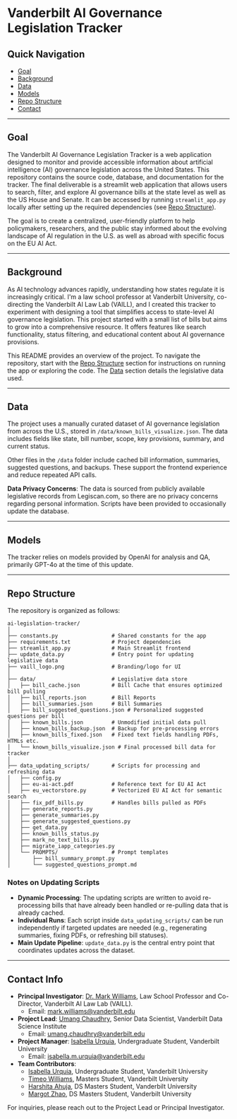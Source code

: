 # Vanderbilt AI Governance Legislation Tracker

## Quick Navigation
- [Goal](#goal)  
- [Background](#background)  
- [Data](#data)  
- [Models](#models)  
- [Repo Structure](#repo-structure)  
- [Contact](#contact-info)  

---

## Goal
The Vanderbilt AI Governance Legislation Tracker is a web application designed to monitor and provide accessible information about artificial intelligence (AI) governance legislation across the United States. This repository contains the source code, database, and documentation for the tracker. The final deliverable is a streamlit web application that allows users to search, filter, and explore AI governance bills at the state level as well as the US House and Senate. It can be accessed by running `streamlit_app.py` locally after setting up the required dependencies (see [Repo Structure](#repo-structure)).

The goal is to create a centralized, user-friendly platform to help policymakers, researchers, and the public stay informed about the evolving landscape of AI regulation in the U.S. as well as abroad with specific focus on the EU AI Act.

---

## Background
As AI technology advances rapidly, understanding how states regulate it is increasingly critical. I'm a law school professor at Vanderbilt University, co-directing the Vanderbilt AI Law Lab (VAILL), and I created this tracker to experiment with designing a tool that simplifies access to state-level AI governance legislation. This project started with a small list of bills but aims to grow into a comprehensive resource. It offers features like search functionality, status filtering, and educational content about AI governance provisions.

This README provides an overview of the project. To navigate the repository, start with the [Repo Structure](#repo-structure) section for instructions on running the app or exploring the code. The [Data](#data) section details the legislative data used.

---

## Data
The project uses a manually curated dataset of AI governance legislation from across the U.S., stored in `/data/known_bills_visualize.json`. The data includes fields like state, bill number, scope, key provisions, summary, and current status.  

Other files in the `/data` folder include cached bill information, summaries, suggested questions, and backups. These support the frontend experience and reduce repeated API calls.  

**Data Privacy Concerns**: The data is sourced from publicly available legislative records from Legiscan.com, so there are no privacy concerns regarding personal information. Scripts have been provided to occasionally update the database.  

---

## Models
The tracker relies on models provided by OpenAI for analysis and QA, primarily GPT-4o at the time of this update.  

---

## Repo Structure
The repository is organized as follows:

```
ai-legislation-tracker/
│
├── constants.py                 # Shared constants for the app  
├── requirements.txt             # Project dependencies  
├── streamlit_app.py             # Main Streamlit frontend  
├── update_data.py               # Entry point for updating legislative data  
├── vaill_logo.png               # Branding/logo for UI  
│
├── data/                        # Legislative data store
│   ├── bill_cache.json          # Bill Cache that ensures optimized bill pulling
│   ├── bill_reports.json        # Bill Reports
│   ├── bill_summaries.json      # Bill Summaries
│   ├── bill_suggested_questions.json # Personalized suggested questions per bill
│   ├── known_bills.json         # Unmodified initial data pull
│   ├── known_bills_backup.json  # Backup for pre-processing errors
│   ├── known_bills_fixed.json   # Fixed text fields handling PDFs, HTMLs etc. 
│   └── known_bills_visualize.json # Final processed bill data for tracker
│
├── data_updating_scripts/       # Scripts for processing and refreshing data
│   ├── config.py
│   ├── eu-ai-act.pdf            # Reference text for EU AI Act
│   ├── eu_vectorstore.py        # Vectorized EU AI Act for semantic search
│   ├── fix_pdf_bills.py         # Handles bills pulled as PDFs
│   ├── generate_reports.py      
│   ├── generate_summaries.py
│   ├── generate_suggested_questions.py
│   ├── get_data.py
│   ├── known_bills_status.py
│   ├── mark_no_text_bills.py
│   ├── migrate_iapp_categories.py
│   └── PROMPTS/                 # Prompt templates
│       ├── bill_summary_prompt.py
│       └── suggested_questions_prompt.md
```

### Notes on Updating Scripts
- **Dynamic Processing**: The updating scripts are written to avoid re-processing bills that have already been handled or re-pulling data that is already cached.  
- **Individual Runs**: Each script inside `data_updating_scripts/` can be run independently if targeted updates are needed (e.g., regenerating summaries, fixing PDFs, or refreshing bill statuses).  
- **Main Update Pipeline**: `update_data.py` is the central entry point that coordinates updates across the dataset.  

---

## Contact Info
- **Principal Investigator**: [Dr. Mark Williams](https://github.com/willimj3), Law School Professor and Co-Director, Vanderbilt AI Law Lab (VAILL).  
  - Email: [mark.williams@vanderbilt.edu](mailto:mark.williams@vanderbilt.edu)  
- **Project Lead**: [Umang Chaudhry](https://github.com/umangchaudhry), Senior Data Scientist, Vanderbilt Data Science Institute  
  - Email: [umang.chaudhry@vanderbilt.edu](mailto:umang.chaudhry@vanderbilt.edu)  
- **Project Manager**: [Isabella Urquia](https://github.com/isabellaurquia), Undergraduate Student, Vanderbilt University  
  - Email: [isabella.m.urquia@vanderbilt.edu](mailto:isabella.m.urquia@vanderbilt.edu)  
- **Team Contributors**:  
  - [Isabella Urquia](https://github.com/isabellaurquia), Undergraduate Student, Vanderbilt University  
  - [Timeo Williams](https://github.com/timeowilliams), Masters Student, Vanderbilt University  
  - [Harshita Ahuja](https://github.com/Harshitaahuja23), DS Masters Student, Vanderbilt University  
  - [Margot Zhao](https://github.com/MargotZhao), DS Masters Student, Vanderbilt University  

For inquiries, please reach out to the Project Lead or Principal Investigator.  
